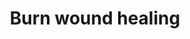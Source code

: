 ---
annotations:
- type: Pathway Ontology
  value: cell-extracellular matrix signaling pathway
- type: Cell Type Ontology
  value: fibroblast
- type: Cell Type Ontology
  value: endothelial cell
- type: Cell Type Ontology
  value: keratinocyte
- type: Pathway Ontology
  value: immune response pathway
- type: Cell Type Ontology
  value: myofibroblast cell
authors:
- ExperiMed
- Egonw
- Eweitz
description: This pathway is part of a systematic review on currently known molecular
  players in burn wound healing in mammalians.
last-edited: 2021-08-20
organisms:
- Mus musculus
redirect_from:
- /index.php/Pathway:WP5056
- /instance/WP5056
schema-jsonld:
- '@context': https://schema.org/
  '@id': https://wikipathways.github.io/pathways/WP5056.html
  '@type': Dataset
  creator:
    '@type': Organization
    name: WikiPathways
  description: This pathway is part of a systematic review on currently known molecular
    players in burn wound healing in mammalians.
  keywords:
  - 'NO'
  - Il6
  - Tgfbrap1
  - Gja1
  - Tgfb1
  - Fgf2
  - EPO
  - Vegfa
  - Il18
  - Il1b
  - Lama1
  - Hbegf
  - Nlrp3
  - Prodh2
  - Fn1
  - Ccl2
  - CCND1
  - L-Hydroxyproline
  - Tnf
  - S100a8
  - Nos2
  - Nos3
  - Acta1
  - Pecam1
  - Flii
  - Col1a1
  - PDRN
  - TP53
  license: CC0
  name: Burn wound healing
seo: CreativeWork
title: Burn wound healing
wpid: WP5056
---